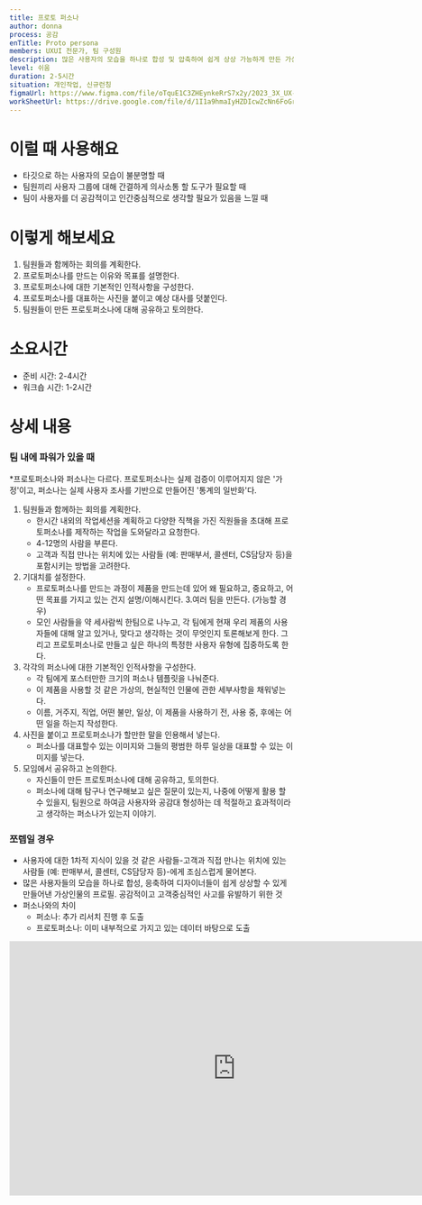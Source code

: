 ```yaml
---
title: 프로토 퍼소나
author: donna
process: 공감
enTitle: Proto persona
members: UXUI 전문가, 팀 구성원
description: 많은 사용자의 모습을 하나로 합성 및 압축하여 쉽게 상상 가능하게 만든 가상의 인물 프로필.
level: 쉬움
duration: 2-5시간
situation: 개인작업, 신규런칭
figmaUrl: https://www.figma.com/file/oTquE1C3ZHEynkeRrS7x2y/2023_3X_UX-Card_WorkSheet_Ver.3?type=design&node-id=104-3871&mode=design&t=uMLYbDeXRC8639ZD-4
workSheetUrl: https://drive.google.com/file/d/1I1a9hmaIyHZDIcwZcNn6FoGrc5FTCRk8/view?usp=sharing
---
```

<!-- 프로세스별 보기: 공감, 설계, 프로토타입, 테스트 -->
<!--duration은 분단위로 숫자만 적어주세요-->
<!--level: 쉬움, 중간, 어려움-->

# 이럴 때 사용해요

- 타깃으로 하는 사용자의 모습이 불분명할 때 
- 팀원끼리 사용자 그룹에 대해 간결하게 의사소통 할 도구가 필요할 때 
- 팀이 사용자를 더 공감적이고 인간중심적으로 생각할 필요가 있음을 느낄 때

# 이렇게 해보세요

1. 팀원들과 함께하는 회의를 계획한다. 
2. 프로토퍼소나를 만드는 이유와 목표를 설명한다. 
3. 프로토퍼소나에 대한 기본적인 인적사항을 구성한다. 
4. 프로토퍼소나를 대표하는 사진을 붙이고 예상 대사를 덧붙인다. 
5. 팀원들이 만든 프로토퍼소나에 대해 공유하고 토의한다.

# 소요시간
- 준비 시간: 2-4시간 
- 워크숍 시간: 1-2시간

# 상세 내용
### 팀 내에 파워가 있을 때
*프로토퍼소나와 퍼소나는 다르다. 프로토퍼소나는 실제 검증이 이루어지지 않은 '가정'이고, 퍼소나는 실제 사용자 조사를 기반으로 만들어진 '통계의 일반화'다.

1. 팀원들과 함께하는 회의를 계획한다.
    - 한시간 내외의 작업세션을 계획하고 다양한 직책을 가진 직원들을 초대해 프로토퍼소나를 제작하는 작업을 도와달라고 요청한다.
    - 4-12명의 사람을 부른다.
    - 고객과 직접 만나는 위치에 있는 사람들 (예: 판매부서, 콜센터, CS담당자 등)을 포함시키는 방법을 고려한다.
2. 기대치를 설정한다.
    - 프로토퍼소나를 만드는 과정이 제품을 만드는데 있어 왜 필요하고, 중요하고, 어떤 목표를 가지고 있는 건지 설명/이해시킨다.
3.여러 팀을 만든다. (가능할 경우)
    - 모인 사람들을 약 세사람씩 한팀으로 나누고, 각 팀에게 현재 우리 제품의 사용자들에 대해 알고 있거나, 맞다고 생각하는 것이 무엇인지 토론해보게 한다. 그리고 프로토퍼소나로 만들고 싶은 하나의 특정한 사용자 유형에 집중하도록 한다.
4. 각각의 퍼소나에 대한 기본적인 인적사항을 구성한다.
    - 각 팀에게 포스터만한 크기의 퍼소나 템플릿을 나눠준다.
    - 이 제품을 사용할 것 같은 가상의, 현실적인 인물에 관한 세부사항을 채워넣는다.
    - 이름, 거주지, 직업, 어떤 불만, 일상, 이 제품을 사용하기 전, 사용 중, 후에는 어떤 일을 하는지 작성한다.
5. 사진을 붙이고 프로토퍼소나가 할만한 말을 인용해서 넣는다.
    - 퍼소나를 대표할수 있는 이미지와 그들의 평범한 하루 일상을 대표할 수 있는 이미지를 넣는다.
6. 모임에서 공유하고 논의한다.
    - 자신들이 만든 프로토퍼소나에 대해 공유하고, 토의한다.
    - 퍼소나에 대해 탐구나 연구해보고 싶은 질문이 있는지, 나중에 어떻게 활용 할 수 있을지, 팀원으로 하여금 사용자와 공감대 형성하는 데 적절하고 효과적이라고 생각하는 퍼소나가 있는지 이야기.

### 쪼렙일 경우
- 사용자에 대한 1차적 지식이 있을 것 같은 사람들-고객과 직접 만나는 위치에 있는 사람들 (예: 판매부서, 콜센터, CS담당자 등)-에게 조심스럽게 물어본다.
- 많은 사용자들의 모습을 하나로 합성, 응축하여 디자이너들이 쉽게 상상할 수 있게 만들어낸 가상인물의 프로필. 공감적이고 고객중심적인 사고를 유발하기 위한 것
- 퍼소나와의 차이 
    - 퍼소나: 추가 리서치 진행 후 도출 
    - 프로토퍼소나: 이미 내부적으로 가지고 있는 데이터 바탕으로 도출
 
<iframe style="border: 1px solid rgba(0, 0, 0, 0.1);" width="800" height="450" src="https://www.figma.com/embed?embed_host=share&url=https%3A%2F%2Fwww.figma.com%2Ffile%2FoTquE1C3ZHEynkeRrS7x2y%2F2023_3X_UX-Card_WorkSheet_Ver.3%3Ftype%3Ddesign%26node-id%3D104%253A3872%26mode%3Ddesign%26t%3DuMLYbDeXRC8639ZD-1" allowfullscreen></iframe>

